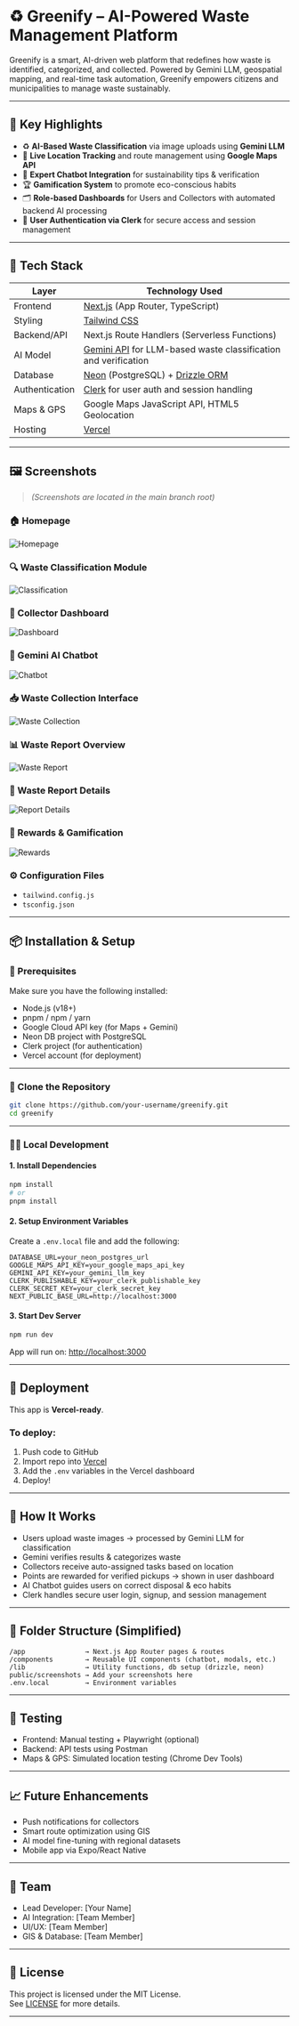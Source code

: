 # ♻️ Greenify – AI-Powered Waste Management Platform

Greenify is a smart, AI-driven web platform that redefines how waste is identified, categorized, and collected. Powered by Gemini LLM, geospatial mapping, and real-time task automation, Greenify empowers citizens and municipalities to manage waste sustainably.

---

## 🌟 Key Highlights

- ♻️ **AI-Based Waste Classification** via image uploads using **Gemini LLM**
- 📍 **Live Location Tracking** and route management using **Google Maps API**
- 🧠 **Expert Chatbot Integration** for sustainability tips & verification
- 🏆 **Gamification System** to promote eco-conscious habits
- 🗂️ **Role-based Dashboards** for Users and Collectors with automated backend AI processing
- 🔐 **User Authentication via Clerk** for secure access and session management

---

## 🧩 Tech Stack

| Layer        | Technology Used                           |
|--------------|--------------------------------------------|
| Frontend     | [Next.js](https://nextjs.org/) (App Router, TypeScript) |
| Styling      | [Tailwind CSS](https://tailwindcss.com/)  |
| Backend/API  | Next.js Route Handlers (Serverless Functions) |
| AI Model     | [Gemini API](https://ai.google.dev/) for LLM-based waste classification and verification |
| Database     | [Neon](https://neon.tech/) (PostgreSQL) + [Drizzle ORM](https://orm.drizzle.team/) |
| Authentication | [Clerk](https://clerk.dev/) for user auth and session handling |
| Maps & GPS   | Google Maps JavaScript API, HTML5 Geolocation |
| Hosting      | [Vercel](https://vercel.com/)             |

---

## 🖼️ Screenshots

> *(Screenshots are located in the main branch root)*

### 🏠 Homepage  
![Homepage](screenshots/homepage.png)

### 🔍 Waste Classification Module  
![Classification](screenshots/classification.png)

### 🚛 Collector Dashboard  
![Dashboard](screenshots/dashboard.png)

### 🧠 Gemini AI Chatbot  
![Chatbot](screenshots/chatbot.png)

### 📥 Waste Collection Interface  
![Waste Collection](wastecollection.png)

### 📊 Waste Report Overview  
![Waste Report](wastereport.png)

### 📄 Waste Report Details  
![Report Details](wastereportdetails.png)

### 🎯 Rewards & Gamification  
![Rewards](rewards.png)

### ⚙️ Configuration Files
- `tailwind.config.js`
- `tsconfig.json`

---

## 📦 Installation & Setup

### 🔧 Prerequisites

Make sure you have the following installed:

- Node.js (v18+)
- pnpm / npm / yarn
- Google Cloud API key (for Maps + Gemini)
- Neon DB project with PostgreSQL
- Clerk project (for authentication)
- Vercel account (for deployment)

---

### 📁 Clone the Repository

```bash
git clone https://github.com/your-username/greenify.git
cd greenify
```

---

### 🧑‍💻 Local Development

#### 1. Install Dependencies

```bash
npm install
# or
pnpm install
```

#### 2. Setup Environment Variables

Create a `.env.local` file and add the following:

```env
DATABASE_URL=your_neon_postgres_url
GOOGLE_MAPS_API_KEY=your_google_maps_api_key
GEMINI_API_KEY=your_gemini_llm_key
CLERK_PUBLISHABLE_KEY=your_clerk_publishable_key
CLERK_SECRET_KEY=your_clerk_secret_key
NEXT_PUBLIC_BASE_URL=http://localhost:3000
```

#### 3. Start Dev Server

```bash
npm run dev
```

App will run on: [http://localhost:3000](http://localhost:3000)

---

## 🚀 Deployment

This app is **Vercel-ready**.

### To deploy:

1. Push code to GitHub
2. Import repo into [Vercel](https://vercel.com/)
3. Add the `.env` variables in the Vercel dashboard
4. Deploy!

---

## 🧠 How It Works

- Users upload waste images → processed by Gemini LLM for classification
- Gemini verifies results & categorizes waste
- Collectors receive auto-assigned tasks based on location
- Points are rewarded for verified pickups → shown in user dashboard
- AI Chatbot guides users on correct disposal & eco habits
- Clerk handles secure user login, signup, and session management

---

## 🔄 Folder Structure (Simplified)

```
/app               → Next.js App Router pages & routes
/components        → Reusable UI components (chatbot, modals, etc.)
/lib               → Utility functions, db setup (drizzle, neon)
public/screenshots → Add your screenshots here
.env.local         → Environment variables
```

---

## 🧪 Testing

- Frontend: Manual testing + Playwright (optional)
- Backend: API tests using Postman
- Maps & GPS: Simulated location testing (Chrome Dev Tools)

---

## 📈 Future Enhancements

- Push notifications for collectors
- Smart route optimization using GIS
- AI model fine-tuning with regional datasets
- Mobile app via Expo/React Native

---

## 🤝 Team

- Lead Developer: [Your Name]
- AI Integration: [Team Member]
- UI/UX: [Team Member]
- GIS & Database: [Team Member]

---

## 📄 License

This project is licensed under the MIT License.  
See [LICENSE](LICENSE) for more details.

---
